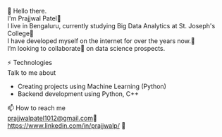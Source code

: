 👋 Hello there.                  
I'm Prajjwal Patel:boy:        
I live in Bengaluru, currently studying Big Data Analytics at St. Joseph's College:school:          
I have developed myself on the internet for over the years now.👀                 
I’m looking to collaborate💞️ on data science prospects.                                                                    
                                                                                                            
                                                                                          
⚡ Technologies                   
Talk to me about
- Creating projects using Machine Learning (Python)
- Backend development using Python, C++

📫 How to reach me             
prajjwalpatel1012@gmail.com:email:             
https://www.linkedin.com/in/prajjwalp/ :book:

<!---
PrajjwalP/PrajjwalP is a ✨ special ✨ repository because its `README.md` (this file) appears on your GitHub profile.
You can click the Preview link to take a look at your changes.
--->

